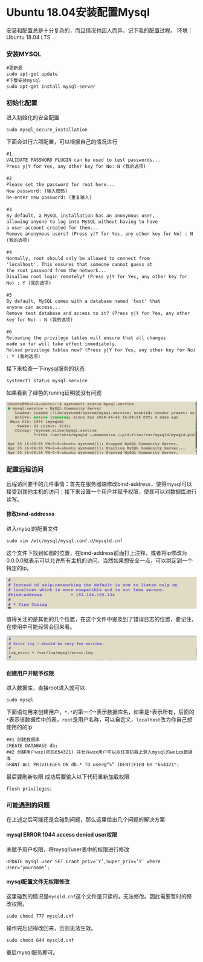 # Ubuntu 18.04安装配置Mysql

安装和配置总是十分复杂的，而且情况也因人而异。记下我的配置过程。 环境：Ubuntu 18.04 LTS

### 安装MYSQL

```text
#更新源
sudo apt-get update
#下载安装mysql
sudo apt-get install mysql-server
```

### 初始化配置

进入初始化的安全配置

```text
sudo mysql_secure_installation
```

下面会进行六项配置，可以根据自己的情况进行

```text
#1
VALIDATE PASSWORD PLUGIN can be used to test passwords...
Press y|Y for Yes, any other key for No: N (我的选项)

#2
Please set the password for root here...
New password: (输入密码)
Re-enter new password: (重复输入)

#3
By default, a MySQL installation has an anonymous user,
allowing anyone to log into MySQL without having to have
a user account created for them...
Remove anonymous users? (Press y|Y for Yes, any other key for No) : N (我的选项)

#4
Normally, root should only be allowed to connect from
'localhost'. This ensures that someone cannot guess at
the root password from the network...
Disallow root login remotely? (Press y|Y for Yes, any other key for No) : Y (我的选项)

#5
By default, MySQL comes with a database named 'test' that
anyone can access...
Remove test database and access to it? (Press y|Y for Yes, any other key for No) : N (我的选项)

#6
Reloading the privilege tables will ensure that all changes
made so far will take effect immediately.
Reload privilege tables now? (Press y|Y for Yes, any other key for No) : Y (我的选项)
```

接下来检查一下mysql服务的状态

```text
systemctl status mysql.service
```

如果看到了绿色的runing证明就没有问题 

![](../../.gitbook/assets/jie-ping-20200410-shang-wu-11.55.49.png)

### 配置远程访问

远程访问要干的几件事情：首先在服务器端修改bind-address，使得mysql可以接受到其他主机的访问；接下来设置一个用户并赋予权限，使其可以对数据库进行读写。

#### 修改bind-addresss

进入mysql的配置文件

```text
sudo vim /etc/mysql/mysql.conf.d/mysqld.cnf
```

这个文件下找到如图的位置，在bind-address前面打上注释，或者将ip修改为0.0.0.0就表示可以允许所有主机的访问，当然如果想安全一点，可以绑定到一个特定的ip。 

![](../../.gitbook/assets/jie-ping-20200410-shang-wu-11.56.54%20%281%29.png)

值得关注的是其他的几个位置，在这个文件中提及到了错误日志的位置，要记住，在使用中可能经常会回来看。

![](../../.gitbook/assets/jie-ping-20200410-shang-wu-11.57.34.png)

#### 创建用户并赋予权限

进入数据库，直接root进入就可以

```text
sudo mysql
```

下面语句用来创建用户，`*.*`的第一个`*`表示数据库名，如果是`*`表示所有，后面的`*`表示该数据库中的表。`root`是用户名称，可以自定义，`localhost`改为你自己想使用的的ip

```text
##1 创建数据库
CREATE DATABASE db;
##2 创建用户wxx(密码654321) 并允许wxx用户可以从任意机器上登入mysql的weixx数据库
GRANT ALL PRIVILEGES ON db.* TO user@“%” IDENTIFIED BY "654321";
```

最后要刷新权限 成功后要输入以下代码重新加载权限

```text
flush privileges;
```

### 可能遇到的问题

在上述之后可能还是会碰到问题，那么这里给出几个问题的解决方案

#### mysql  ERROR 1044 access denied user权限

未赋予用户权限，将mysql/user表中的权限进行修改

```text
UPDATE mysql.user SET Grant_priv=‘Y’,Super_priv=‘Y’ where User=‘yourname’;
```

#### mysql配置文件无权限修改

这里碰到的情况是`mysqld.cnf`这个文件是只读的，无法修改。因此需要暂时的修改权限。

```text
sudo chmod 777 mysqld.cnf
```

操作完后记得改回来，否则无法生效。

```text
sudo chmod 644 mysqld.cnf
```

重启mysql服务即可。

